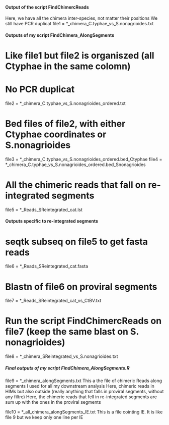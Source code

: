 #### Output of the script FindChimercReads ####
Here, we have all the chimera inter-species, not matter their positions
We still have PCR duplicat
file1 = *_chimera_C.typhae_vs_S.nonagrioides.txt

#### Outputs of my script FindChimera_AlongSegments ####

# Like file1 but file2 is organiszed (all Ctyphae in the same colomn)
# No PCR duplicat
file2 = *_chimera_C.typhae_vs_S.nonagrioides_ordered.txt

# Bed files of file2, with either Ctyphae coordinates or S.nonagrioides
file3 = *_chimera_C.typhae_vs_S.nonagrioides_ordered.bed_Ctyphae
file4 = *_chimera_C.typhae_vs_S.nonagrioides_ordered.bed_Snonagrioides

# All the chimeric reads that fall on re-integrated segments
file5 = *_Reads_SReintegrated_cat.lst

#### Outputs specific to re-integrated segments ####

# seqtk subseq on file5 to get fasta reads 
file6 = *_Reads_SReintegrated_cat.fasta

# Blastn of file6 on proviral segments
file7 = *_Reads_SReintegrated_cat_vs_CtBV.txt

# Run the script FindChimercReads on file7 (keep the same blast on S. nonagrioides)
file8 = *_chimera_SReintegrated_vs_S.nonagrioides.txt


##### Final outputs of my script FindChimera_AlongSegments.R ####

file9 = *_chimera_alongSegments.txt
This a the file of chimeric Reads along segments I used for all my downstream analysis
Here, chimeric reads in HIMs but also outside (really anything that falls in proviral segments, without any filtre)
Here, the chimeric reads that fell in re-integrated segments are sum up with the ones in the proviral segments

file10 = *_all_chimera_alongSegments_IE.txt
This is a file cointing IE. It is like file 9 but we keep only one line per IE


